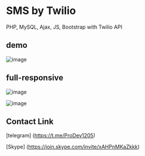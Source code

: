 # SMS by Twilio
 PHP, MySQL, Ajax, JS, Bootstrap with Twilio API
## demo
![image](https://user-images.githubusercontent.com/86986628/170712580-dc31f91f-0f0e-499f-88a7-f441437795da.png)
## full-responsive
![image](https://user-images.githubusercontent.com/86986628/170712729-08215986-d7c2-4b78-9018-07582a793dee.png)

![image](https://user-images.githubusercontent.com/86986628/170712793-d2a52e38-cae5-4790-a027-80ee63b53950.png)

## Contact Link

[telegram] (https://t.me/ProDev1205)

[Skype] (https://join.skype.com/invite/xAHPnMKaZkkk)
